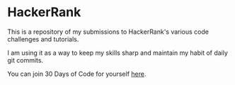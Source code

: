 # HackerRank

This is a repository of my submissions to HackerRank's various code challenges and tutorials.

I am using it as a way to keep my skills sharp and maintain my habit of daily git commits.

You can join 30 Days of Code for yourself [here](https://www.hackerrank.com/domains/tutorials/30-days-of-code).

